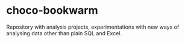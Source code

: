 # choco-bookwarm

Repository with analysis projects, experimentations with new ways of analysing data other than plain SQL and Excel.